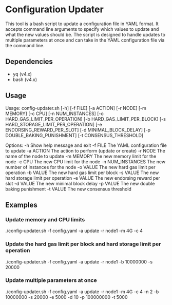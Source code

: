 # Configuration Updater

This tool is a bash script to update a configuration file in YAML format. It accepts command line arguments to specify which values to update and what the new values should be. The script is designed to handle updates to multiple parameters at once and can take in the YAML configuration file via the command line.

## Dependencies

- yq (v4.x)
- bash (v4.x)

## Usage

Usage: config-updater.sh [-h] [-f FILE] [-a ACTION] [-r NODE] [-m MEMORY] [-c CPU] [-n NUM_INSTANCES] [-o HARD_GAS_LIMIT_PER_OPERATION] [-b HARD_GAS_LIMIT_PER_BLOCK] [-s HARD_STORAGE_LIMIT_PER_OPERATION] [-e ENDORSING_REWARD_PER_SLOT] [-d MINIMAL_BLOCK_DELAY] [-p DOUBLE_BAKING_PUNISHMENT] [-t CONSENSUS_THRESHOLD]

Options:
-h Show help message and exit
-f FILE The YAML configuration file to update
-a ACTION The action to perform (update or create)
-r NODE The name of the node to update
-m MEMORY The new memory limit for the node
-c CPU The new CPU limit for the node
-n NUM_INSTANCES The new number of instances for the node
-o VALUE The new hard gas limit per operation
-b VALUE The new hard gas limit per block
-s VALUE The new hard storage limit per operation
-e VALUE The new endorsing reward per slot
-d VALUE The new minimal block delay
-p VALUE The new double baking punishment
-t VALUE The new consensus threshold

## Examples

### Update memory and CPU limits
./config-updater.sh -f config.yaml -a update -r node1 -m 4G -c 4

### Update the hard gas limit per block and hard storage limit per operation
./config-updater.sh -f config.yaml -a update -r node1 -b 10000000 -s 20000
### Update multiple parameters at once
./config-updater.sh -f config.yaml -a update -r node1 -m 4G -c 4 -n 2 -b 10000000 -s 20000 -e 5000 -d 10 -p 100000000 -t 5000
